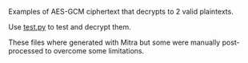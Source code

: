 Examples of AES-GCM ciphertext that decrypts to 2 valid plaintexts.

Use [test.py](../) to test and decrypt them.

These files where generated with Mitra but some were manually post-processed to overcome some limitations.
